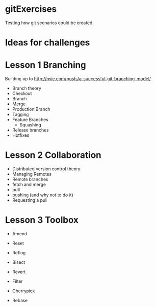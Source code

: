 # gitExercises
Testing how git scenarios could be created.




# Ideas for challenges


# Lesson 1 Branching

Building up to http://nvie.com/posts/a-successful-git-branching-model/

- Branch theory
- Checkout
- Branch
- Merge
- Production Branch
- Tagging
- Feature Branches
	- Squashing
- Release branches
- Hotfixes


# Lesson 2 Collaboration

- Distributed version control theory
- Managing Remotes
- Remote branches
- fetch and merge
- pull 
- pushing (and why not to do it)
- Requesting a pull


# Lesson 3 Toolbox

- Amend
- Reset
- Reflog
- Bisect
- Revert
- Filter

- Cherrypick
- Rebase